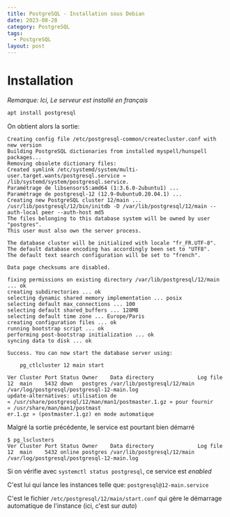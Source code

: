 ```yaml
---
title: PostgreSQL - Installation sous Debian
date: 2023-08-28
category: PostgreSQL
tags:
  - PostgreSQL
layout: post
---
```


Installation
============

*Remarque: Ici, Le serveur est installé en français*

```sh
apt install postgresql
```
On obtient alors la sortie:
```
Creating config file /etc/postgresql-common/createcluster.conf with new version
Building PostgreSQL dictionaries from installed myspell/hunspell packages...
Removing obsolete dictionary files:
Created symlink /etc/systemd/system/multi-user.target.wants/postgresql.service → /lib/systemd/system/postgresql.service.
Paramétrage de libsensors5:amd64 (1:3.6.0-2ubuntu1) ...
Paramétrage de postgresql-12 (12.9-0ubuntu0.20.04.1) ...
Creating new PostgreSQL cluster 12/main ...
/usr/lib/postgresql/12/bin/initdb -D /var/lib/postgresql/12/main --auth-local peer --auth-host md5
The files belonging to this database system will be owned by user "postgres".
This user must also own the server process.

The database cluster will be initialized with locale "fr_FR.UTF-8".
The default database encoding has accordingly been set to "UTF8".
The default text search configuration will be set to "french".

Data page checksums are disabled.

fixing permissions on existing directory /var/lib/postgresql/12/main ... ok
creating subdirectories ... ok
selecting dynamic shared memory implementation ... posix
selecting default max_connections ... 100
selecting default shared_buffers ... 128MB
selecting default time zone ... Europe/Paris
creating configuration files ... ok
running bootstrap script ... ok
performing post-bootstrap initialization ... ok
syncing data to disk ... ok

Success. You can now start the database server using:

    pg_ctlcluster 12 main start

Ver Cluster Port Status Owner    Data directory              Log file
12  main    5432 down   postgres /var/lib/postgresql/12/main /var/log/postgresql/postgresql-12-main.log
update-alternatives: utilisation de « /usr/share/postgresql/12/man/man1/postmaster.1.gz » pour fournir « /usr/share/man/man1/postmast
er.1.gz » (postmaster.1.gz) en mode automatique
```

Malgré la sortie précédente, le service est pourtant bien démarré
```
$ pg_lsclusters 
Ver Cluster Port Status Owner    Data directory              Log file
12  main    5432 online postgres /var/lib/postgresql/12/main /var/log/postgresql/postgresql-12-main.log
```
Si on vérifie avec ```systemctl status postgresql```, ce service est *enabled*

C'est lui qui lance les instances telle que: ```postgresql@12-main.service```

C'est le fichier ```/etc/postgresql/12/main/start.conf``` qui gère le démarrage automatique de l'instance (ici, c'est sur *auto*)
